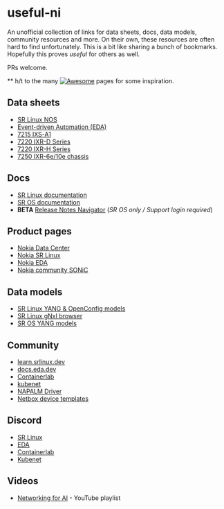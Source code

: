 # useful-ni

An unofficial collection of links for data sheets, docs, data models, community resources and more. On their own, these resources are often hard to find unfortunately. This is a bit like sharing a bunch of bookmarks. Hopefully this proves _useful_ for others as well.

PRs welcome.

\*\* h/t to the many [![Awesome](https://awesome.re/badge.svg)](https://awesome.re) pages for some inspiration.

## Data sheets

- [SR Linux NOS](https://onestore.nokia.com/asset/i/207598)
- [Event-driven Automation (EDA)](https://onestore.nokia.com/asset/i/214223)
- [7215 IXS-A1](https://onestore.nokia.com/asset/i/214158)
- [7220 IXR-D Series](https://onestore.nokia.com/asset/i/207599)
- [7220 IXR-H Series](https://onestore.nokia.com/asset/i/210990)
- [7250 IXR-6e/10e chassis](https://onestore.nokia.com/asset/i/212673)

## Docs

- [SR Linux documentation](https://documentation.nokia.com/srlinux/)
- [SR OS documentation](https://documentation.nokia.com/sr/)
- **BETA** [Release Notes Navigator](https://documentation.nokia.com/rn-navigator/products/) (_SR OS only / Support login required_)

## Product pages

- [Nokia Data Center](https://www.nokia.com/networks/data-center/)
- [Nokia SR Linux](https://www.nokia.com/networks/ip-networks/service-router-linux-NOS/)
- [Nokia EDA](https://www.nokia.com/data-center-networks/data-center-fabric/event-driven-automation/)
- [Nokia community SONiC](https://www.nokia.com/data-center-networks/sonic/)

## Data models

- [SR Linux YANG & OpenConfig models](https://yang.srlinux.dev/)
- [SR Linux gNxI browser](https://gnxi.srlinux.dev/)
- [SR OS YANG models](https://github.com/nokia/7x50_YangModels/tree/master)

## Community

- [learn.srlinux.dev](https://learn.srlinux.dev/)
- [docs.eda.dev](https://docs.eda.dev/)
- [Containerlab](https://containerlab.dev/)
- [kubenet](https://learn.kubenet.dev/)
- [NAPALM Driver](https://github.com/napalm-automation-community/napalm-srlinux)
- [Netbox device templates](https://github.com/netbox-community/devicetype-library/tree/master/device-types/Nokia)

## Discord

- [SR Linux](https://discord.gg/tZvgjQ6PZf)
- [EDA](https://eda.dev/discord)
- [Containerlab](https://discord.gg/vAyddtaEV9)
- [Kubenet](https://discord.gg/fH35bmcTU9)

## Videos

- [Networking for AI](https://www.youtube.com/playlist?list=PLgKNvl454Bxd2szz9ZEyAvjGTdwF5_aW4) - YouTube playlist
